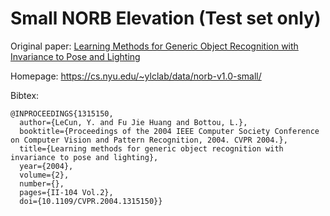# Small NORB Elevation (Test set only)

Original paper: [Learning Methods for Generic Object Recognition with Invariance to Pose and Lighting](https://ieeexplore.ieee.org/document/1315150)

Homepage: https://cs.nyu.edu/~ylclab/data/norb-v1.0-small/

Bibtex:
```
@INPROCEEDINGS{1315150,
  author={LeCun, Y. and Fu Jie Huang and Bottou, L.},
  booktitle={Proceedings of the 2004 IEEE Computer Society Conference on Computer Vision and Pattern Recognition, 2004. CVPR 2004.}, 
  title={Learning methods for generic object recognition with invariance to pose and lighting}, 
  year={2004},
  volume={2},
  number={},
  pages={II-104 Vol.2},
  doi={10.1109/CVPR.2004.1315150}}
```